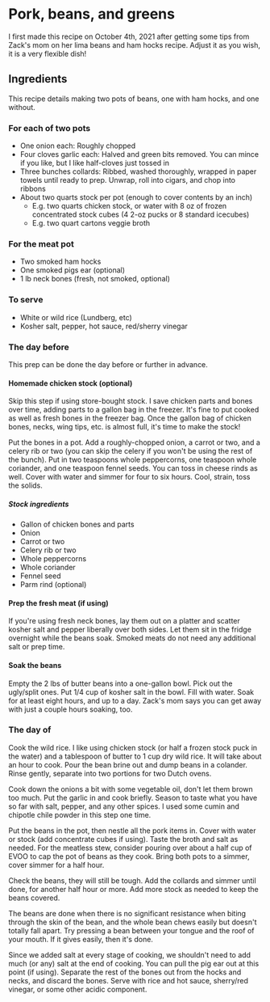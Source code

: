 # Pork, beans, and greens

I first made this recipe on October 4th, 2021 after getting some tips from Zack's mom on her lima beans and ham hocks recipe. Adjust it as you wish, it is a very flexible dish!

## Ingredients

This recipe details making two pots of beans, one with ham hocks, and one without.

### For each of two pots

- One onion each: Roughly chopped
- Four cloves garlic each: Halved and green bits removed. You can mince if you like, but I like half-cloves just tossed in
- Three bunches collards: Ribbed, washed thoroughly, wrapped in paper towels until ready to prep. Unwrap, roll into cigars, and chop into ribbons
- About two quarts stock per pot (enough to cover contents by an inch)
  - E.g. two quarts chicken stock, or water with 8 oz of frozen concentrated stock cubes (4 2-oz pucks or 8 standard icecubes)
  - E.g. two quart cartons veggie broth

### For the meat pot

- Two smoked ham hocks
- One smoked pigs ear (optional)
- 1 lb neck bones (fresh, not smoked, optional)

### To serve

- White or wild rice (Lundberg, etc)
- Kosher salt, pepper, hot sauce, red/sherry vinegar

### The day before

This prep can be done the day before or further in advance.

#### Homemade chicken stock (optional)

Skip this step if using store-bought stock. I save chicken parts and bones over time, adding parts to a gallon bag in the freezer. It's fine to put cooked as well as fresh bones in the freezer bag. Once the gallon bag of chicken bones, necks, wing tips, etc. is almost full, it's time to make the stock!

Put the bones in a pot. Add a roughly-chopped onion, a carrot or two, and a celery rib or two (you can skip the celery if you won't be using the rest of the bunch). Put in two teaspoons whole peppercorns, one teaspoon whole coriander, and one teaspoon fennel seeds. You can toss in cheese rinds as well. Cover with water and simmer for four to six hours. Cool, strain, toss the solids.

##### Stock ingredients

- Gallon of chicken bones and parts
- Onion
- Carrot or two
- Celery rib or two
- Whole peppercorns
- Whole coriander
- Fennel seed
- Parm rind (optional)

#### Prep the fresh meat (if using)

If you're using fresh neck bones, lay them out on a platter and scatter kosher salt and pepper liberally over both sides. Let them sit in the fridge overnight while the beans soak. Smoked meats do not need any additional salt or prep time.

#### Soak the beans

Empty the 2 lbs of butter beans into a one-gallon bowl. Pick out the ugly/split ones. Put 1/4 cup of kosher salt in the bowl. Fill with water. Soak for at least eight hours, and up to a day. Zack's mom says you can get away with just a couple hours soaking, too.

### The day of

Cook the wild rice. I like using chicken stock (or half a frozen stock puck in the water) and a tablespoon of butter to 1 cup dry wild rice. It will take about an hour to cook. Pour the bean brine out and dump beans in a colander. Rinse gently, separate into two portions for two Dutch ovens.

Cook down the onions a bit with some vegetable oil, don't let them brown too much. Put the garlic in and cook briefly. Season to taste what you have so far with salt, pepper, and any other spices. I used some cumin and chipotle chile powder in this step one time.

Put the beans in the pot, then nestle all the pork items in. Cover with water or stock (add concentrate cubes if using). Taste the broth and salt as needed. For the meatless stew, consider pouring over about a half cup of EVOO to cap the pot of beans as they cook. Bring both pots to a simmer, cover simmer for a half hour.

Check the beans, they will still be tough. Add the collards and simmer until done, for another half hour or more. Add more stock as needed to keep the beans covered.

The beans are done when there is no significant resistance when biting through the skin of the bean, and the whole bean chews easily but doesn't totally fall apart. Try pressing a bean between your tongue and the roof of your mouth. If it gives easily, then it's done.

Since we added salt at every stage of cooking, we shouldn't need to add much (or any) salt at the end of cooking. You can pull the pig ear out at this point (if using). Separate the rest of the bones out from the hocks and necks, and discard the bones. Serve with rice and hot sauce, sherry/red vinegar, or some other acidic component.
